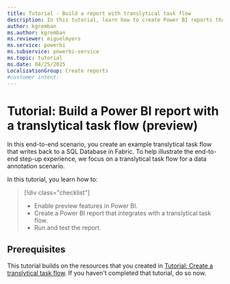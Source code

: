 ```yaml
---
title: Tutorial - Build a report with translytical task flow
description: In this tutorial, learn how to create Power BI reports that integrate translytical task flows that enable data write-back.
author: kgremban
ms.author: kgremban
ms.reviewer: miguelmyers
ms.service: powerbi
ms.subservice: powerbi-service
ms.topic: tutorial
ms.date: 04/25/2025
LocalizationGroup: Create reports
#customer intent:
---
```


# Tutorial: Build a Power BI report with a translytical task flow (preview)

In this end-to-end scenario, you create an example translytical task flow that writes back to a SQL Database in Fabric. To help illustrate the end-to-end step-up experience, we focus on a translytical task flow for a data annotation scenario.

In this tutorial, you learn how to:

> [!div class="checklist"]
> * Enable preview features in Power BI.
> * Create a Power BI report that integrates with a translytical task flow.
> * Run and test the report.

## Prerequisites

This tutorial builds on the resources that you created in [Tutorial: Create a translytical task flow](./translytical-task-flow-create.md). If you haven't completed that tutorial, do so now.

